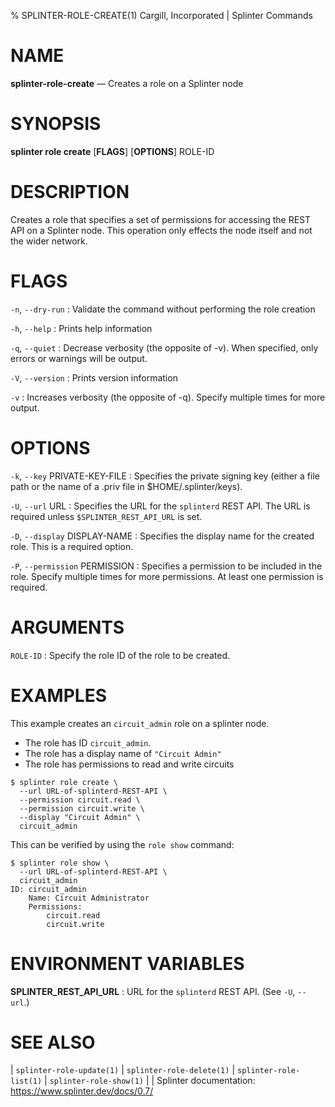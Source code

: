 % SPLINTER-ROLE-CREATE(1) Cargill, Incorporated | Splinter Commands
<!--
  Copyright 2018-2021 Cargill Incorporated
  Licensed under Creative Commons Attribution 4.0 International License
  https://creativecommons.org/licenses/by/4.0/
-->

NAME
====

**splinter-role-create** — Creates a role on a Splinter node

SYNOPSIS
========
**splinter role create** \[**FLAGS**\] \[**OPTIONS**\] ROLE-ID

DESCRIPTION
===========
Creates a role that specifies a set of permissions for accessing the REST API
on a Splinter node. This operation only effects the node itself and not the
wider network.

FLAGS
=====
`-n`, `--dry-run`
: Validate the command without performing the role creation

`-h`, `--help`
: Prints help information

`-q`, `--quiet`
: Decrease verbosity (the opposite of -v). When specified, only errors or
  warnings will be output.

`-V`, `--version`
: Prints version information

`-v`
: Increases verbosity (the opposite of -q). Specify multiple times for more
  output.

OPTIONS
=======
`-k`, `--key` PRIVATE-KEY-FILE
: Specifies the private signing key (either a file path or the name of a
  .priv file in $HOME/.splinter/keys).

`-U`, `--url` URL
: Specifies the URL for the `splinterd` REST API. The URL is required unless
  `$SPLINTER_REST_API_URL` is set.

`-D`, `--display` DISPLAY-NAME
: Specifies the display name for the created role. This is a required option.

`-P`, `--permission` PERMISSION
: Specifies a permission to be included in the role. Specify multiple times for
  more permissions. At least one permission is required.


ARGUMENTS
=========
`ROLE-ID`
: Specify the role ID of the role to be created.

EXAMPLES
========
This example creates an `circuit_admin` role on a splinter node.

* The role has ID `circuit_admin`.
* The role has a display name of `"Circuit Admin"`
* The role has permissions to read and write circuits


```
$ splinter role create \
  --url URL-of-splinterd-REST-API \
  --permission circuit.read \
  --permission circuit.write \
  --display "Circuit Admin" \
  circuit_admin
```

This can be verified by using the `role show` command:

```
$ splinter role show \
  --url URL-of-splinterd-REST-API \
  circuit_admin
ID: circuit_admin
    Name: Circuit Administrator
    Permissions:
        circuit.read
        circuit.write
```

ENVIRONMENT VARIABLES
=====================
**SPLINTER_REST_API_URL**
: URL for the `splinterd` REST API. (See `-U`, `--url`.)

SEE ALSO
========
| `splinter-role-update(1)`
| `splinter-role-delete(1)`
| `splinter-role-list(1)`
| `splinter-role-show(1)`
|
| Splinter documentation: https://www.splinter.dev/docs/0.7/
